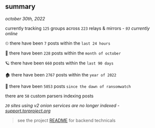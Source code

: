 
## summary
_october 30th, 2022_

currently tracking `125` groups across `223` relays & mirrors - _`93` currently online_

⏲ there have been `7` posts within the `last 24 hours`

🦈 there have been `228` posts within the `month of october`

🪐 there have been `660` posts within the `last 90 days`

🏚 there have been `2767` posts within the `year of 2022`

🦕 there have been `5053` posts `since the dawn of ransomwatch`

there are `58` custom parsers indexing posts

_`20` sites using v2 onion services are no longer indexed - [support.torproject.org](https://support.torproject.org/onionservices/v2-deprecation/)_

> see the project [README](https://github.com/joshhighet/ransomwatch#ransomwatch--) for backend technicals
